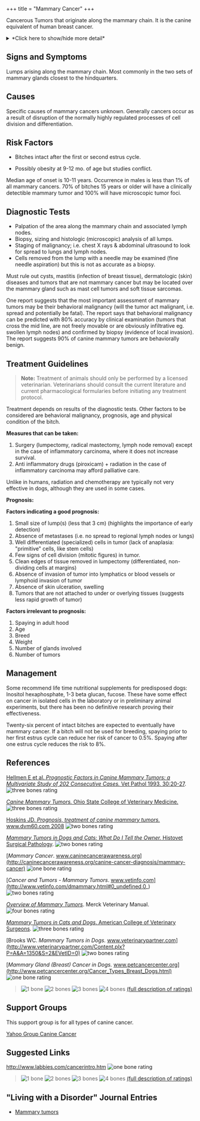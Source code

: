+++
title = "Mammary Cancer"
+++

Cancerous Tumors that originate along the mammary chain. It is the
canine equivalent of human breast cancer.


<details>
<summary>*Click here to show/hide more detail*</summary>

In 50% of cases mammary lumps are benign (not cancer). The remaining 50%
are malignant tumors that are classified based on the embryonic origin
of the cancerous cells they contain, determined by microscopic analysis
of the tumor biopsy.

**Benign tumors**

-   Adenoma (glandular)

-   Benign mixed tumor

-   Duct papilloma

-   Lipoma

**Malignant tumors**

-   Carcinomas (including: Non infiltrating, Simple and Complex,
    Tubulopapillary, Anaplastic (dedifferentiated), Spindle cell,
    Squamous cell, Mucinous, and Lipid-rich)

-   Sarcoma

-   Carcinosarcoma

-   Adenocarcinoma

-   Malignant mixed tumor

Tumors can be mixed, having cells from different origins, and different
tumors in the same animal can be different types.

</details>


Signs and Symptoms
------------------

Lumps arising along the mammary chain. Most commonly in the two sets of
mammary glands closest to the hindquarters.

Causes
------

Specific causes of mammary cancers unknown. Generally cancers occur as a
result of disruption of the normally highly regulated processes of cell
division and differentiation.

Risk Factors
------------

-   Bitches intact after the first or second estrus cycle.

-   Possibly obesity at 9-12 mo. of age but studies conflict.

Median age of onset is 10-11 years. Occurrence in males is less than 1%
of all mammary cancers. 70% of bitches 15 years or older will have a
clinically detectible mammary tumor and 100% will have microscopic tumor
foci.

Diagnostic Tests
----------------

-   Palpation of the area along the mammary chain and associated lymph
    nodes.
-   Biopsy, sizing and histologic (microscopic) analysis of all lumps.
-   Staging of malignancy; i.e. chest X rays & abdominal ultrasound to
    look for spread to lungs and lymph nodes.
-   Cells removed from the lump with a needle may be examined (fine
    needle aspiration) but this is not as accurate as a biopsy.



Must rule out cysts, mastitis (infection of breast tissue), dermatologic
(skin) diseases and tumors that are not mammary cancer but may be
located over the mammary gland such as mast cell tumors and soft tissue
sarcomas.



One report suggests that the most important assessment of mammary tumors
may be their behavioral malignancy (will the tumor act malignant, i.e.
spread and potentially be fatal). The report says that behavioral
malignancy can be predicted with 80% accuracy by clinical examination
(tumors that cross the mid line, are not freely movable or are obviously
infiltrative eg. swollen lymph nodes) and confirmed by biopsy (evidence
of local invasion). The report suggests 90% of canine mammary tumors are
behaviorally benign.



Treatment Guidelines
--------------------

> **Note:** Treatment of animals should only be performed by a licensed
> veterinarian. Veterinarians should consult the current literature and
> current pharmacological formularies before initiating any treatment
> protocol.



Treatment depends on results of the diagnostic tests. Other factors to
be considered are behavioral malignancy, prognosis, age and physical
condition of the bitch.

**Measures that can be taken:**

1.  Surgery (lumpectomy, radical mastectomy, lymph node removal) except
    in the case of inflammatory carcinoma, where it does not increase
    survival.
2.  Anti inflammatory drugs (piroxicam) + radiation in the case of
    inflammatory carcinoma may afford palliative care.

Unlike in humans, radiation and chemotherapy are typically not very
effective in dogs, although they are used in some cases.



**Prognosis:**

**Factors indicating a good prognosis:**

1.  Small size of lump(s) (less that 3 cm) (highlights the importance of
    early detection)
2.  Absence of metastases (i.e. no spread to regional lymph nodes or
    lungs)
3.  Well differentiated (specialized) cells in tumor (lack of anaplasia:
    "primitive" cells, like stem cells)
4.  Few signs of cell division (mitotic figures) in tumor.
5.  Clean edges of tissue removed in lumpectomy (differentiated,
    non-dividing cells at margins)
6.  Absence of invasion of tumor into lymphatics or blood vessels or
    lymphoid invasion of tumor
7.  Absence of skin ulceration, swelling
8.  Tumors that are not attached to under or overlying tissues (suggests
    less rapid growth of tumor)



**Factors irrelevant to prognosis:**

1.  Spaying in adult hood
2.  Age
3.  Breed
4.  Weight
5.  Number of glands involved
6.  Number of tumors

Management
----------



Some recommend life time nutritional supplements for predisposed dogs:
Inositol hexaphosphate, 1-3 beta glucan, fucose. These have some effect
on cancer in isolated cells in the laboratory or in preliminary animal
experiments, but there has been no definitive research proving their
effectiveness.



Twenty-six percent of intact bitches are expected to eventually have
mammary cancer. If a bitch will not be used for breeding, spaying prior
to her first estrus cycle can reduce her risk of cancer to 0.5%. Spaying
after one estrus cycle reduces the risk to 8%.

References
----------

[Hellmen E et al. *Prognostic Factors in Canine Mammary Tumors:  a
Multivariate Study of 202 Consecutive Cases.* Vet Pathol 1993.
30:20-27](http://vet.sagepub.com/content/30/1/20.short).
![three bones
rating](/img/3-bones.gif)



[*Canine Mammary Tumors.* Ohio State College of Veterinary
Medicine.](http://vet.osu.edu/vmc/canine-mammary-tumors)
![three bones
rating](/img/3-bones.gif)



[Hoskins JD. *Prognosis, treatment of canine mammary tumors.*
www.dvm60.com
2008](http://veterinarynews.dvm360.com/dvm/Medicine/Prognosis-treatment-of-canine-mammary-tumors/ArticleStandard/Article/detail/520483)
![two bones
rating](/img/2-bones.gif)



  [*Mammary Tumors in Dogs and Cats: What Do I Tell the Owner.* Histovet
Surgical
Pathology](http://www.histovet.com/pdf/HIS_MammaryTumor.pdf).
![two bones
rating](/img/2-bones.gif)

[*Mammary Cancer*.
www.caninecancerawareness.org](http://caninecancerawareness.org/canine-cancer-diagnosis/mammary-cancer)
![one bone
rating](/img/1-bone.gif)



[*Cancer and Tumors - Mammary Tumors*.
www.vetinfo.com](http://www.vetinfo.com/dmammary.html#0_undefined,0_)
![two bones
rating](/img/2-bones.gif)



[*Overview of Mammary
Tumors*](http://www.merckvetmanual.com/mvm/reproductive_system/mammary_tumors/overview_of_mammary_tumors.html).
Merck Veterinary Manual. ![four bones
rating](/img/4-bones.gif)



 [*Mammary Tumors in Cats and Dogs*. American College of Veterinary
Surgeons](https://www.acvs.org/small-animal/mammary-tumors).
![three bones
rating](/img/3-bones.gif)



[Brooks WC. *Mammary Tumors in Dogs.*
www.veterinarypartner.com](http://www.veterinarypartner.com/Content.plx?P=A&A=1350&S=2&EVetID=0)
![two bones
rating](/img/2-bones.gif)


[*Mammary Gland (Breast) Cancer in Dogs.*
www.petcancercenter.org](http://www.petcancercenter.org/Cancer_Types_Breast_Dogs.html)
 ![one bone
rating](/img/1-bone.gif)



> ![1 bone](/img/1-bone.gif)
> ![2 bones](/img/2-bones.gif)
> ![3 bones](/img/3-bones.gif)
> ![4 bones](/img/4-bones.gif)
> [(full description of ratings)](/diseases/ratings-what-do-they-mean)



Support Groups
--------------

This support group is for all types of canine cancer.

[Yahoo Group Canine
Cancer](https://groups.yahoo.com/neo/groups/caninecancer/info)

Suggested Links
---------------

<http://www.labbies.com/cancerintro.htm>  ![one bone
rating](/img/1-bone.gif)



> ![1 bone](/img/1-bone.gif)
> ![2 bones](/img/2-bones.gif)
> ![3 bones](/img/3-bones.gif)
> ![4 bones](/img/4-bones.gif)
> [(full description of ratings)](/diseases/ratings-what-do-they-mean)



"Living with a Disorder" Journal Entries
----------------------------------------

- [Mammary tumors](/diseases/mammary-cancer-1-mammary-tumors)
